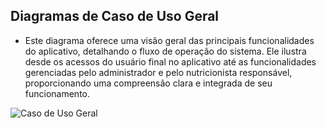## Diagramas de Caso de Uso Geral
- Este diagrama oferece uma visão geral das principais funcionalidades do aplicativo, detalhando o fluxo de operação do sistema. Ele ilustra desde os acessos do usuário final no aplicativo até as funcionalidades gerenciadas pelo administrador e pelo nutricionista responsável, proporcionando uma compreensão clara e integrada de seu funcionamento.


![Caso de Uso Geral](https://github.com/user-attachments/assets/1be5a6e8-59f2-4345-9aec-00f1c6c1cd11)
